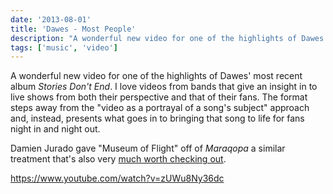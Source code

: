 ```yaml
---
date: '2013-08-01'
title: 'Dawes - Most People'
description: "A wonderful new video for one of the highlights of Dawes' most recent album Stories Don't End. I love videos from bands that give an insight in to live shows from both their perspective and that of their fans."
tags: ['music', 'video']
---
```


A wonderful new video for one of the highlights of Dawes' most recent album _Stories Don't End_. I love videos from bands that give an insight in to live shows from both their perspective and that of their fans.<!-- excerpt --> The format steps away from the "video as a portrayal of a song's subject" approach and, instead, presents what goes in to bringing that song to life for fans night in and night out.

Damien Jurado gave "Museum of Flight" off of _Maraqopa_ a similar treatment that's also very [much worth checking out](https://www.youtube.com/watch?v=CCcAKNSJ3Ac).

https://www.youtube.com/watch?v=zUWu8Ny36dc

